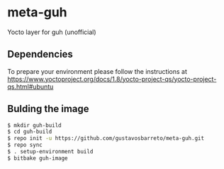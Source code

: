 # meta-guh

Yocto layer for guh (unofficial)

## Dependencies

To prepare your environment please follow the instructions at https://www.yoctoproject.org/docs/1.8/yocto-project-qs/yocto-project-qs.html#ubuntu

## Bulding the image
```bash
$ mkdir guh-build
$ cd guh-build
$ repo init -u https://github.com/gustavosbarreto/meta-guh.git
$ repo sync
$ . setup-environment build
$ bitbake guh-image
```
